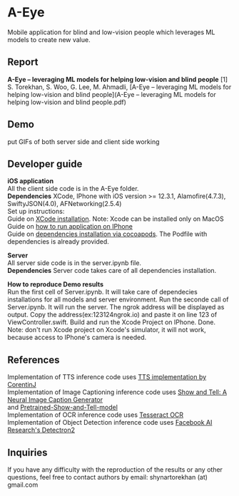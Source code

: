# A-Eye
Mobile application for blind and low-vision people which leverages ML models to create new value. 

## Report

**A-Eye – leveraging ML models for helping low-vision and blind people**
[1] S. Torekhan, S. Woo, G. Lee, M. Ahmadli,  [A-Eye – leveraging ML models for helping low-vision and blind people](A-Eye – leveraging ML models for helping low-vision and blind people.pdf)

## Demo
put GIFs of both server side and client side working

## Developer guide

**iOS application**<br/>
All the client side code is in the A-Eye folder.<br/>
**Dependencies** XCode, IPhone with iOS version >= 12.3.1, Alamofire(4.7.3), SwiftyJSON(4.0), AFNetworking(2.5.4)<br/>
Set up instructions:<br/>
Guide on [XCode installation](https://medium.com/@LondonAppBrewery/how-to-download-and-setup-xcode-10-for-ios-development-b63bed1865c). Note: Xcode can be installed only on MacOS<br/>
Guide on [how to run application on IPhone](https://codewithchris.com/deploy-your-app-on-an-iphone/)<br/>
Guide on [dependencies installation via cocoapods](https://www.raywenderlich.com/626-cocoapods-tutorial-for-swift-getting-started). The Podfile with dependencies is already provided. <br/>

**Server**<br/>
All server side code is in the server.ipynb file.<br/>
**Dependencies** Server code takes care of all dependencies installation.<br/>

**How to reproduce Demo results**<br/>
Run the first cell of Server.ipynb. It will take care of dependecies installations for all models and server environment. 
Run the seconde call of Server.ipynb. It will run the server. The ngrok address will be displayed as output. Copy the address(ex:123124ngrok.io) and paste it on line 123 of ViewController.swift. Build and run the Xcode Project on IPhone. Done. Note: don't run Xcode project on Xcode's simulator, it will not work, because access to IPhone's camera is needed. <br/>

## References 
Implementation of TTS inference code uses [TTS implementation by CorentinJ](https://github.com/CorentinJ/Real-Time-Voice-Cloning.git)<br/>
Implementation of Image Captioning inference code uses [Show and Tell: A Neural Image Caption Generator](https://github.com/tensorflow/models/tree/master/research/im2txt)<br/> and [Pretrained-Show-and-Tell-model](https://github.com/KranthiGV/Pretrained-Show-and-Tell-model)<br/>
Implementation of OCR inference code uses [Tesseract OCR](https://github.com/tesseract-ocr/tesseract)<br/>
Implementation of Object Detection inference code uses [Facebook AI Research's Detectron2](https://github.com/facebookresearch/detectron2)<br/>

## Inquiries
If you have any difficulty with the reproduction of the results or any other questions, feel free to contact authors by email: shynartorekhan (at) gmail.com

